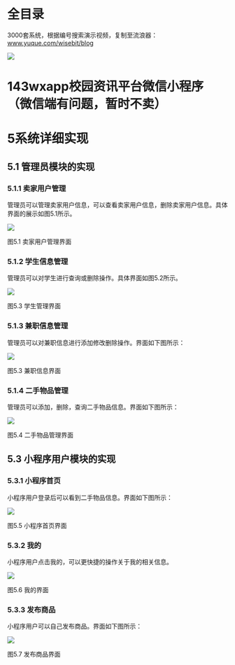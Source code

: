 # 全目录

3000套系统，根据编号搜索演示视频，复制至流浪器：www.yuque.com/wisebit/blog


![](https://bitwise.oss-cn-heyuan.aliyuncs.com/2024/11/06/qq_wechat.png)
# 143wxapp校园资讯平台微信小程序（微信端有问题，暂时不卖）
# 5系统详细实现
## 5.1 管理员模块的实现
### 5.1.1 卖家用户管理
管理员可以管理卖家用户信息，可以查看卖家用户信息，删除卖家用户信息。具体界面的展示如图5.1所示。

![](/md/blog.008.png)

图5.1 卖家用户管理界面
### 5.1.2 学生信息管理
管理员可以对学生进行查询或删除操作。具体界面如图5.2所示。

![](/md/blog.009.png)

图5.3 学生管理界面
### 5.1.3 兼职信息管理
管理员可以对兼职信息进行添加修改删除操作。界面如下图所示：

![](/md/blog.010.png)

图5.3 兼职信息界面
### 5.1.4 二手物品管理
管理员可以添加，删除，查询二手物品信息。界面如下图所示：

![](/md/blog.011.png)

图5.4 二手物品管理界面

## 5.3 小程序用户模块的实现
### 5.3.1 小程序首页
小程序用户登录后可以看到二手物品信息。界面如下图所示：

![](/md/blog.012.png)

图5.5 小程序首页界面
### 5.3.2 我的
小程序用户点击我的，可以更快捷的操作关于我的相关信息。

![](/md/blog.013.png)

图5.6 我的界面
### 5.3.3 发布商品
小程序用户可以自己发布商品。界面如下图所示：

![](/md/blog.014.png)

图5.7 发布商品界面


















